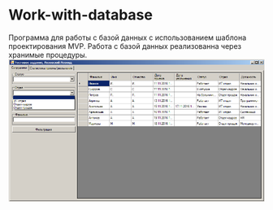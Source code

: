 # Work-with-database
Программа для работы с базой данных с использованием шаблона проектирования MVP. 
Работа с базой данных реализованна через хранимые процедуры.
![alt text](https://github.com/dark32167/Work-with-database/blob/master/img.png)
